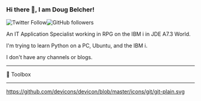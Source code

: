 ### Hi there 👋, I am Doug Belcher!

<!--
**dougBelcher/dougBelcher** is a ✨ _special_ ✨ repository because its `README.md` (this file) appears on your GitHub profile.

Here are some ideas to get you started:

- 🔭 I’m currently working on ...
- 🌱 I’m currently learning ...
- 👯 I’m looking to collaborate on ...
- 🤔 I’m looking for help with ...
- 💬 Ask me about ...
- 📫 How to reach me: ...
- 😄 Pronouns: ...
- ⚡ Fun fact: ...
-->
![Twitter Follow](https://img.shields.io/twitter/follow/dougbelcher?style=social)![GitHub followers](https://img.shields.io/github/followers/dougBelcher?style=social)
<!-- ![Mastodon Follow](https://img.shields.io/mastodon/follow/dougBelcher?domain=http%3A%2F%2Ftwit.social&style=social) -->
An IT Application Specialist working in RPG on the IBM i in JDE A7.3 World.

I'm trying to learn Python on a PC, Ubuntu, and the IBM i.

I don't have any channels or blogs.

---

🧰 Toolbox

---
https://github.com/devicons/devicon/blob/master/icons/git/git-plain.svg
